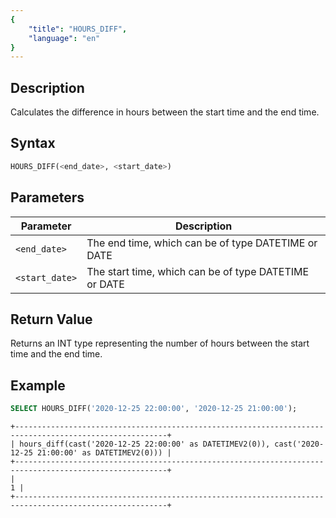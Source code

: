 ```yaml
---
{
    "title": "HOURS_DIFF",
    "language": "en"
}
---
```


## Description

Calculates the difference in hours between the start time and the end time.

## Syntax

```sql
HOURS_DIFF(<end_date>, <start_date>)
```

## Parameters

| Parameter  | Description                                     |
|------------|-------------------------------------------------|
| `<end_date>`    | The end time, which can be of type DATETIME or DATE |
| `<start_date>`  | The start time, which can be of type DATETIME or DATE |

## Return Value

Returns an INT type representing the number of hours between the start time and the end time.

## Example

```sql
SELECT HOURS_DIFF('2020-12-25 22:00:00', '2020-12-25 21:00:00');
```

```text
+--------------------------------------------------------------------------------------------------------+
| hours_diff(cast('2020-12-25 22:00:00' as DATETIMEV2(0)), cast('2020-12-25 21:00:00' as DATETIMEV2(0))) |
+--------------------------------------------------------------------------------------------------------+
|                                                                                                      1 |
+--------------------------------------------------------------------------------------------------------+
```